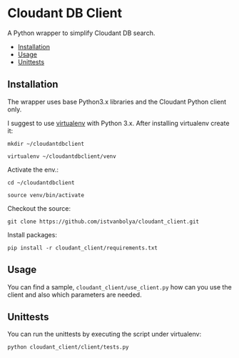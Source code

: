 # Cloudant DB Client
A Python wrapper to simplify Cloudant DB search.

* [Installation](#installation)
* [Usage](#usage)
* [Unittests](#unittests)

## Installation
The wrapper uses base Python3.x libraries and the Cloudant Python client only.

I suggest to use [virtualenv](https://www.pythonforbeginners.com/basics/how-to-use-python-virtualenv) with Python 3.x.
After installing virtualenv create it:

`mkdir ~/cloudantdbclient`

`virtualenv ~/cloudantdbclient/venv`

Activate the env.:

`cd ~/cloudantdbclient`

`source venv/bin/activate`

Checkout the source:

`git clone https://github.com/istvanbolya/cloudant_client.git`

Install packages:

`pip install -r cloudant_client/requirements.txt`
    
 ## Usage
 You can find a sample, `cloudant_client/use_client.py` how can you use the client and also which parameters are needed.
 
 ## Unittests
 You can run the unittests by executing the script under virtualenv:
 
 `python cloudant_client/client/tests.py`
